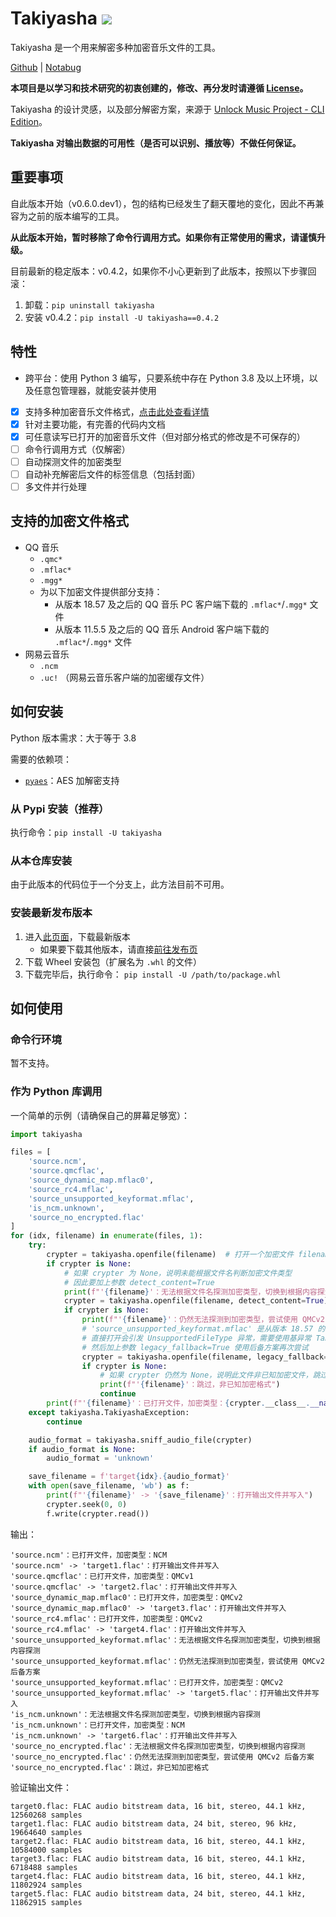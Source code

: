 # Takiyasha ![](https://img.shields.io/badge/Python-3.8+-blue)

Takiyasha 是一个用来解密多种加密音乐文件的工具。

[Github](https://github.com/nukemiko/takiyasha/tree/remaked) | [Notabug](https://notabug.org/MiketsuSmasher/takiyasha/src/remaked)

**本项目是以学习和技术研究的初衷创建的，修改、再分发时请遵循 [License](https://github.com/nukemiko/takiyasha/blob/remaked/LICENSE)。**

Takiyasha 的设计灵感，以及部分解密方案，来源于 [Unlock Music Project - CLI Edition](https://github.com/unlock-music/cli)。

**Takiyasha 对输出数据的可用性（是否可以识别、播放等）不做任何保证。**

## 重要事项

自此版本开始（v0.6.0.dev1），包的结构已经发生了翻天覆地的变化，因此不再兼容为之前的版本编写的工具。

**从此版本开始，暂时移除了命令行调用方式。如果你有正常使用的需求，请谨慎升级。**

目前最新的稳定版本：v0.4.2，如果你不小心更新到了此版本，按照以下步骤回滚：

1. 卸载：`pip uninstall takiyasha`
2. 安装 v0.4.2：`pip install -U takiyasha==0.4.2`

## 特性

- 跨平台：使用 Python 3 编写，只要系统中存在 Python 3.8 及以上环境，以及任意包管理器，就能安装并使用
- [x] 支持多种加密音乐文件格式，[点击此处查看详情](#supported_formats)
- [x] 针对主要功能，有完善的代码内文档
- [x] 可任意读写已打开的加密音乐文件（但对部分格式的修改是不可保存的）
- [ ] 命令行调用方式（仅解密）
- [ ] 自动探测文件的加密类型
- [ ] 自动补充解密后文件的标签信息（包括封面）
- [ ] 多文件并行处理

## <span id="supported_formats">支持的加密文件格式</span>

- QQ 音乐
    - `.qmc*`
    - `.mflac*`
    - `.mgg*`
    - 为以下加密文件提供部分支持：
        - 从版本 18.57 及之后的 QQ 音乐 PC 客户端下载的 `.mflac*`/`.mgg*` 文件
        - 从版本 11.5.5 及之后的 QQ 音乐 Android 客户端下载的 `.mflac*`/`.mgg*` 文件
- 网易云音乐
    - `.ncm`
    - `.uc!` （网易云音乐客户端的加密缓存文件）

## 如何安装

Python 版本需求：大于等于 3.8

需要的依赖项：
- [`pyaes`](https://pypi.org/project/pyaes/)：AES 加解密支持

### 从 Pypi 安装（推荐）

执行命令：`pip install -U takiyasha`

### 从本仓库安装

由于此版本的代码位于一个分支上，此方法目前不可用。

### 安装最新发布版本

1. 进入[此页面](https://github.com/nukemiko/takiyasha/releases/latest)，下载最新版本
    - 如果要下载其他版本，请直接[前往发布页](https://github.com/nukemiko/takiyasha/releases)
2. 下载 Wheel 安装包（扩展名为 `.whl` 的文件）
3. 下载完毕后，执行命令：
    `pip install -U /path/to/package.whl`

## 如何使用

### 命令行环境

暂不支持。

### 作为 Python 库调用

一个简单的示例（请确保自己的屏幕足够宽）：

```python
import takiyasha

files = [
    'source.ncm',
    'source.qmcflac',
    'source_dynamic_map.mflac0',
    'source_rc4.mflac',
    'source_unsupported_keyformat.mflac',
    'is_ncm.unknown',
    'source_no_encrypted.flac'
]
for (idx, filename) in enumerate(files, 1):
    try:
        crypter = takiyasha.openfile(filename)  # 打开一个加密文件 filename
        if crypter is None:
            # 如果 crypter 为 None，说明未能根据文件名判断加密文件类型
            # 因此要加上参数 detect_content=True
            print(f"'{filename}'：无法根据文件名探测加密类型，切换到根据内容探测")
            crypter = takiyasha.openfile(filename, detect_content=True)
            if crypter is None:
                print(f"'{filename}'：仍然无法探测到加密类型，尝试使用 QMCv2 后备方案")
                # 'source_unsupported_keyformat.mflac' 是从版本 18.57 的 QQ 音乐 PC 客户端下载的文件，仅提供部分支持
                # 直接打开会引发 UnsupportedFileType 异常，需要使用基异常 TakiyashaException 捕获
                # 然后加上参数 legacy_fallback=True 使用后备方案再次尝试
                crypter = takiyasha.openfile(filename, legacy_fallback=True)
                if crypter is None:
                    # 如果 crypter 仍然为 None，说明此文件非已知加密文件，跳过
                    print(f"'{filename}'：跳过，非已知加密格式")
                    continue
        print(f"'{filename}'：已打开文件，加密类型：{crypter.__class__.__name__}")
    except takiyasha.TakiyashaException:
        continue

    audio_format = takiyasha.sniff_audio_file(crypter)
    if audio_format is None:
        audio_format = 'unknown'

    save_filename = f'target{idx}.{audio_format}'
    with open(save_filename, 'wb') as f:
        print(f"'{filename}' -> '{save_filename}'：打开输出文件并写入")
        crypter.seek(0, 0)
        f.write(crypter.read())
```

输出：

```sh-session
'source.ncm'：已打开文件，加密类型：NCM
'source.ncm' -> 'target1.flac'：打开输出文件并写入
'source.qmcflac'：已打开文件，加密类型：QMCv1
'source.qmcflac' -> 'target2.flac'：打开输出文件并写入
'source_dynamic_map.mflac0'：已打开文件，加密类型：QMCv2
'source_dynamic_map.mflac0' -> 'target3.flac'：打开输出文件并写入
'source_rc4.mflac'：已打开文件，加密类型：QMCv2
'source_rc4.mflac' -> 'target4.flac'：打开输出文件并写入
'source_unsupported_keyformat.mflac'：无法根据文件名探测加密类型，切换到根据内容探测
'source_unsupported_keyformat.mflac'：仍然无法探测到加密类型，尝试使用 QMCv2 后备方案
'source_unsupported_keyformat.mflac'：已打开文件，加密类型：QMCv2
'source_unsupported_keyformat.mflac' -> 'target5.flac'：打开输出文件并写入
'is_ncm.unknown'：无法根据文件名探测加密类型，切换到根据内容探测
'is_ncm.unknown'：已打开文件，加密类型：NCM
'is_ncm.unknown' -> 'target6.flac'：打开输出文件并写入
'source_no_encrypted.flac'：无法根据文件名探测加密类型，切换到根据内容探测
'source_no_encrypted.flac'：仍然无法探测到加密类型，尝试使用 QMCv2 后备方案
'source_no_encrypted.flac'：跳过，非已知加密格式
```

验证输出文件：

```sh-session
target0.flac: FLAC audio bitstream data, 16 bit, stereo, 44.1 kHz, 12560268 samples
target1.flac: FLAC audio bitstream data, 24 bit, stereo, 96 kHz, 19664640 samples
target2.flac: FLAC audio bitstream data, 16 bit, stereo, 44.1 kHz, 10584000 samples
target3.flac: FLAC audio bitstream data, 16 bit, stereo, 44.1 kHz, 6718488 samples
target4.flac: FLAC audio bitstream data, 16 bit, stereo, 44.1 kHz, 11802924 samples
target5.flac: FLAC audio bitstream data, 24 bit, stereo, 44.1 kHz, 11862915 samples
```
